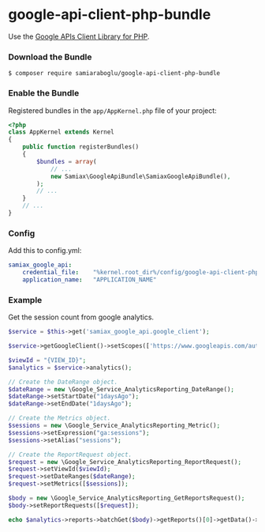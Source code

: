 # google-api-client-php-bundle

Use the [Google APIs Client Library for PHP](https://github.com/google/google-api-php-client).

### Download the Bundle

```console
$ composer require samiaraboglu/google-api-client-php-bundle
```

### Enable the Bundle

Registered bundles in the `app/AppKernel.php` file of your project:

```php
<?php
class AppKernel extends Kernel
{
    public function registerBundles()
    {
        $bundles = array(
            // ...
            new Samiax\GoogleApiBundle\SamiaxGoogleApiBundle(),
        );
        // ...
    }
    // ...
}
```

### Config
Add this to config.yml:

```yaml
samiax_google_api:
    credential_file:    "%kernel.root_dir%/config/google-api-client-php/client_credentials.json"
    application_name:   "APPLICATION_NAME"
```

### Example
Get the session count from google analytics.

```php
$service = $this->get('samiax_google_api.google_client');

$service->getGoogleClient()->setScopes(['https://www.googleapis.com/auth/analytics.readonly']);

$viewId = "{VIEW_ID}";
$analytics = $service->analytics();

// Create the DateRange object.
$dateRange = new \Google_Service_AnalyticsReporting_DateRange();
$dateRange->setStartDate("1daysAgo");
$dateRange->setEndDate("1daysAgo");

// Create the Metrics object.
$sessions = new \Google_Service_AnalyticsReporting_Metric();
$sessions->setExpression("ga:sessions");
$sessions->setAlias("sessions");

// Create the ReportRequest object.
$request = new \Google_Service_AnalyticsReporting_ReportRequest();
$request->setViewId($viewId);
$request->setDateRanges($dateRange);
$request->setMetrics([$sessions]);

$body = new \Google_Service_AnalyticsReporting_GetReportsRequest();
$body->setReportRequests([$request]);

echo $analytics->reports->batchGet($body)->getReports()[0]->getData()->getTotals()[0]->getValues()[0];
```
